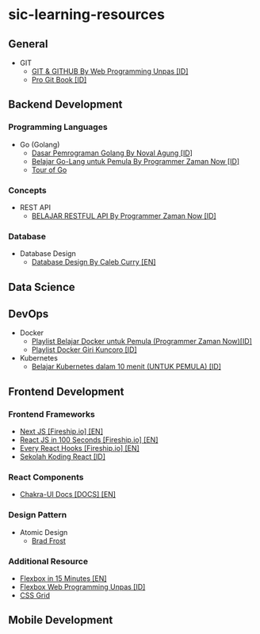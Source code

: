 # sic-learning-resources

## General
- GIT
  - [GIT & GITHUB By Web Programming Unpas [ID]](https://youtube.com/playlist?list=PLFIM0718LjIVknj6sgsSceMqlq242-jNf)
  - [Pro Git Book [ID]](https://git-scm.com/book/id/v2)

## Backend Development
### Programming Languages
- Go (Golang)
  - [Dasar Pemrograman Golang By Noval Agung [ID]](https://github.com/novalagung/dasarpemrogramangolang)
  - [Belajar Go-Lang untuk Pemula By Programmer Zaman Now [ID]](https://youtube.com/playlist?list=PL-CtdCApEFH_t5_dtCQZgWJqWF45WRgZw)
  - [Tour of Go](https://go.dev/tour/welcome/1)
### Concepts
- REST API
  - [BELAJAR RESTFUL API By Programmer Zaman Now [ID]](https://youtube.com/playlist?list=PL-CtdCApEFH-g0XS7fraWEZ28M8DiykC4)
### Database
- Database Design
  - [Database Design By Caleb Curry [EN]](https://youtube.com/playlist?list=PL_c9BZzLwBRK0Pc28IdvPQizD2mJlgoID)
## Data Science

## DevOps
- Docker
  - [Playlist Belajar Docker untuk Pemula (Programmer Zaman Now)[ID]](https://www.youtube.com/playlist?list=PL-CtdCApEFH-A7jBmdertzbeACuQWvQao) 
  - [Playlist Docker Giri Kuncoro [ID]](https://www.youtube.com/watch?v=d2oOFasv0B4&list=PL4SGTPmSY0qkxCTe3Gd0wA-bQZChXhsNI&ab_channel=GiriKuncoro)
- Kubernetes
  - [Belajar Kubernetes dalam 10 menit (UNTUK PEMULA) [ID]](https://www.youtube.com/watch?v=1U7Zsazd96o&ab_channel=GiriKuncoro)

## Frontend Development
### Frontend Frameworks
- [Next JS [Fireship.io] [EN]](https://www.youtube.com/watch?v=Sklc_fQBmcs&t=557s)
- [React JS in 100 Seconds [Fireship.io] [EN]](https://www.youtube.com/watch?v=Tn6-PIqc4UM)
- [Every React Hooks [Fireship.io] [EN]](https://www.youtube.com/watch?v=Tn6-PIqc4UM)
- [Sekolah Koding React [ID]](https://www.youtube.com/watch?v=ZNVRETPPW24&list=PLCZlgfAG0GXALZIcEe2t3XVuQ50JYbsbA)

### React Components
- [Chakra-UI Docs [DOCS] [EN]](https://chakra-ui.com/docs/getting-started)

### Design Pattern
- Atomic Design
  - [Brad Frost](https://bradfrost.com/blog/post/atomic-web-design/)

### Additional Resource
- [Flexbox in 15 Minutes [EN]](https://www.youtube.com/watch?v=fYq5PXgSsbE&t=483s)
- [Flexbox Web Programming Unpas [ID]](https://www.youtube.com/watch?v=-J372iDFU8Y)
- [CSS Grid](https://www.youtube.com/watch?v=uuOXPWCh-6o)

## Mobile Development

